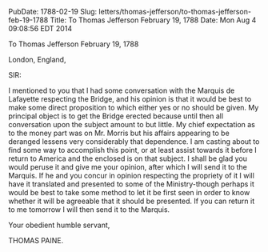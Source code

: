 PubDate: 1788-02-19
Slug: letters/thomas-jefferson/to-thomas-jefferson-feb-19-1788
Title: To Thomas Jefferson  February 19, 1788
Date: Mon Aug  4 09:08:56 EDT 2014

   To Thomas Jefferson  February 19, 1788

   London, England,

   SIR:

   I mentioned to you that I had some conversation with the Marquis de
   Lafayette respecting the Bridge, and his opinion is that it would be best
   to make some direct proposition to which either yes or no should be given.
   My principal object is to get the Bridge erected because until then all
   conversation upon the subject amount to but little. My chief expectation
   as to the money part was on Mr. Morris but his affairs appearing to be
   deranged lessens very considerably that dependence. I am casting about to
   find some way to accomplish this point, or at least assist towards it
   before I return to America and the enclosed is on that subject. I shall be
   glad you would peruse it and give me your opinion, after which I will send
   it to the Marquis. If he and you concur in opinion respecting the
   propriety of it I will have it translated and presented to some of the
   Ministry-though perhaps it would be best to take some method to let it be
   first seen in order to know whether it will be agreeable that it should be
   presented. If you can return it to me tomorrow I will then send it to the
   Marquis.

   Your obedient humble servant,

   THOMAS PAINE.

    
